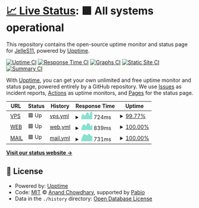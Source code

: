 # [📈 Live Status](https://JelleS11.github.io/upptime): <!--live status--> **🟩 All systems operational**

This repository contains the open-source uptime monitor and status page for [JelleS11](https://JelleS11.github.io/upptime), powered by [Upptime](https://github.com/upptime/upptime).

[![Uptime CI](https://github.com/JelleS11/upptime/workflows/Uptime%20CI/badge.svg)](https://github.com/JelleS11/upptime/actions?query=workflow%3A%22Uptime+CI%22)
[![Response Time CI](https://github.com/JelleS11/upptime/workflows/Response%20Time%20CI/badge.svg)](https://github.com/JelleS11/upptime/actions?query=workflow%3A%22Response+Time+CI%22)
[![Graphs CI](https://github.com/JelleS11/upptime/workflows/Graphs%20CI/badge.svg)](https://github.com/JelleS11/upptime/actions?query=workflow%3A%22Graphs+CI%22)
[![Static Site CI](https://github.com/JelleS11/upptime/workflows/Static%20Site%20CI/badge.svg)](https://github.com/JelleS11/upptime/actions?query=workflow%3A%22Static+Site+CI%22)
[![Summary CI](https://github.com/JelleS11/upptime/workflows/Summary%20CI/badge.svg)](https://github.com/JelleS11/upptime/actions?query=workflow%3A%22Summary+CI%22)

With [Upptime](https://upptime.js.org), you can get your own unlimited and free uptime monitor and status page, powered entirely by a GitHub repository. We use [Issues](https://github.com/JelleS11/upptime/issues) as incident reports, [Actions](https://github.com/JelleS11/upptime/actions) as uptime monitors, and [Pages](https://JelleS11.github.io/upptime) for the status page.

<!--start: status pages-->
<!-- This summary is generated by Upptime (https://github.com/upptime/upptime) -->
<!-- Do not edit this manually, your changes will be overwritten -->
<!-- prettier-ignore -->
| URL | Status | History | Response Time | Uptime |
| --- | ------ | ------- | ------------- | ------ |
| <img alt="" src="https://icons.duckduckgo.com/ip3/vps.hypergen.be.ico" height="13"> [VPS](https://vps.hypergen.be) | 🟩 Up | [vps.yml](https://github.com/JelleS11/upptime/commits/HEAD/history/vps.yml) | <details><summary><img alt="Response time graph" src="./graphs/vps/response-time-week.png" height="20"> 724ms</summary><br><a href="https://JelleS11.github.io/upptime/history/vps"><img alt="Response time 896" src="https://img.shields.io/endpoint?url=https%3A%2F%2Fraw.githubusercontent.com%2FJelleS11%2Fupptime%2FHEAD%2Fapi%2Fvps%2Fresponse-time.json"></a><br><a href="https://JelleS11.github.io/upptime/history/vps"><img alt="24-hour response time 950" src="https://img.shields.io/endpoint?url=https%3A%2F%2Fraw.githubusercontent.com%2FJelleS11%2Fupptime%2FHEAD%2Fapi%2Fvps%2Fresponse-time-day.json"></a><br><a href="https://JelleS11.github.io/upptime/history/vps"><img alt="7-day response time 724" src="https://img.shields.io/endpoint?url=https%3A%2F%2Fraw.githubusercontent.com%2FJelleS11%2Fupptime%2FHEAD%2Fapi%2Fvps%2Fresponse-time-week.json"></a><br><a href="https://JelleS11.github.io/upptime/history/vps"><img alt="30-day response time 804" src="https://img.shields.io/endpoint?url=https%3A%2F%2Fraw.githubusercontent.com%2FJelleS11%2Fupptime%2FHEAD%2Fapi%2Fvps%2Fresponse-time-month.json"></a><br><a href="https://JelleS11.github.io/upptime/history/vps"><img alt="1-year response time 896" src="https://img.shields.io/endpoint?url=https%3A%2F%2Fraw.githubusercontent.com%2FJelleS11%2Fupptime%2FHEAD%2Fapi%2Fvps%2Fresponse-time-year.json"></a></details> | <details><summary><a href="https://JelleS11.github.io/upptime/history/vps">99.77%</a></summary><a href="https://JelleS11.github.io/upptime/history/vps"><img alt="All-time uptime 99.95%" src="https://img.shields.io/endpoint?url=https%3A%2F%2Fraw.githubusercontent.com%2FJelleS11%2Fupptime%2FHEAD%2Fapi%2Fvps%2Fuptime.json"></a><br><a href="https://JelleS11.github.io/upptime/history/vps"><img alt="24-hour uptime 98.37%" src="https://img.shields.io/endpoint?url=https%3A%2F%2Fraw.githubusercontent.com%2FJelleS11%2Fupptime%2FHEAD%2Fapi%2Fvps%2Fuptime-day.json"></a><br><a href="https://JelleS11.github.io/upptime/history/vps"><img alt="7-day uptime 99.77%" src="https://img.shields.io/endpoint?url=https%3A%2F%2Fraw.githubusercontent.com%2FJelleS11%2Fupptime%2FHEAD%2Fapi%2Fvps%2Fuptime-week.json"></a><br><a href="https://JelleS11.github.io/upptime/history/vps"><img alt="30-day uptime 99.95%" src="https://img.shields.io/endpoint?url=https%3A%2F%2Fraw.githubusercontent.com%2FJelleS11%2Fupptime%2FHEAD%2Fapi%2Fvps%2Fuptime-month.json"></a><br><a href="https://JelleS11.github.io/upptime/history/vps"><img alt="1-year uptime 99.95%" src="https://img.shields.io/endpoint?url=https%3A%2F%2Fraw.githubusercontent.com%2FJelleS11%2Fupptime%2FHEAD%2Fapi%2Fvps%2Fuptime-year.json"></a></details>
| <img alt="" src="https://icons.duckduckgo.com/ip3/www.hypergen.be.ico" height="13"> [WEB](https://www.hypergen.be) | 🟩 Up | [web.yml](https://github.com/JelleS11/upptime/commits/HEAD/history/web.yml) | <details><summary><img alt="Response time graph" src="./graphs/web/response-time-week.png" height="20"> 839ms</summary><br><a href="https://JelleS11.github.io/upptime/history/web"><img alt="Response time 862" src="https://img.shields.io/endpoint?url=https%3A%2F%2Fraw.githubusercontent.com%2FJelleS11%2Fupptime%2FHEAD%2Fapi%2Fweb%2Fresponse-time.json"></a><br><a href="https://JelleS11.github.io/upptime/history/web"><img alt="24-hour response time 914" src="https://img.shields.io/endpoint?url=https%3A%2F%2Fraw.githubusercontent.com%2FJelleS11%2Fupptime%2FHEAD%2Fapi%2Fweb%2Fresponse-time-day.json"></a><br><a href="https://JelleS11.github.io/upptime/history/web"><img alt="7-day response time 839" src="https://img.shields.io/endpoint?url=https%3A%2F%2Fraw.githubusercontent.com%2FJelleS11%2Fupptime%2FHEAD%2Fapi%2Fweb%2Fresponse-time-week.json"></a><br><a href="https://JelleS11.github.io/upptime/history/web"><img alt="30-day response time 784" src="https://img.shields.io/endpoint?url=https%3A%2F%2Fraw.githubusercontent.com%2FJelleS11%2Fupptime%2FHEAD%2Fapi%2Fweb%2Fresponse-time-month.json"></a><br><a href="https://JelleS11.github.io/upptime/history/web"><img alt="1-year response time 862" src="https://img.shields.io/endpoint?url=https%3A%2F%2Fraw.githubusercontent.com%2FJelleS11%2Fupptime%2FHEAD%2Fapi%2Fweb%2Fresponse-time-year.json"></a></details> | <details><summary><a href="https://JelleS11.github.io/upptime/history/web">100.00%</a></summary><a href="https://JelleS11.github.io/upptime/history/web"><img alt="All-time uptime 100.00%" src="https://img.shields.io/endpoint?url=https%3A%2F%2Fraw.githubusercontent.com%2FJelleS11%2Fupptime%2FHEAD%2Fapi%2Fweb%2Fuptime.json"></a><br><a href="https://JelleS11.github.io/upptime/history/web"><img alt="24-hour uptime 100.00%" src="https://img.shields.io/endpoint?url=https%3A%2F%2Fraw.githubusercontent.com%2FJelleS11%2Fupptime%2FHEAD%2Fapi%2Fweb%2Fuptime-day.json"></a><br><a href="https://JelleS11.github.io/upptime/history/web"><img alt="7-day uptime 100.00%" src="https://img.shields.io/endpoint?url=https%3A%2F%2Fraw.githubusercontent.com%2FJelleS11%2Fupptime%2FHEAD%2Fapi%2Fweb%2Fuptime-week.json"></a><br><a href="https://JelleS11.github.io/upptime/history/web"><img alt="30-day uptime 100.00%" src="https://img.shields.io/endpoint?url=https%3A%2F%2Fraw.githubusercontent.com%2FJelleS11%2Fupptime%2FHEAD%2Fapi%2Fweb%2Fuptime-month.json"></a><br><a href="https://JelleS11.github.io/upptime/history/web"><img alt="1-year uptime 100.00%" src="https://img.shields.io/endpoint?url=https%3A%2F%2Fraw.githubusercontent.com%2FJelleS11%2Fupptime%2FHEAD%2Fapi%2Fweb%2Fuptime-year.json"></a></details>
| <img alt="" src="https://icons.duckduckgo.com/ip3/webmail.hypergen.be.ico" height="13"> [MAIL](https://webmail.hypergen.be) | 🟩 Up | [mail.yml](https://github.com/JelleS11/upptime/commits/HEAD/history/mail.yml) | <details><summary><img alt="Response time graph" src="./graphs/mail/response-time-week.png" height="20"> 731ms</summary><br><a href="https://JelleS11.github.io/upptime/history/mail"><img alt="Response time 653" src="https://img.shields.io/endpoint?url=https%3A%2F%2Fraw.githubusercontent.com%2FJelleS11%2Fupptime%2FHEAD%2Fapi%2Fmail%2Fresponse-time.json"></a><br><a href="https://JelleS11.github.io/upptime/history/mail"><img alt="24-hour response time 653" src="https://img.shields.io/endpoint?url=https%3A%2F%2Fraw.githubusercontent.com%2FJelleS11%2Fupptime%2FHEAD%2Fapi%2Fmail%2Fresponse-time-day.json"></a><br><a href="https://JelleS11.github.io/upptime/history/mail"><img alt="7-day response time 731" src="https://img.shields.io/endpoint?url=https%3A%2F%2Fraw.githubusercontent.com%2FJelleS11%2Fupptime%2FHEAD%2Fapi%2Fmail%2Fresponse-time-week.json"></a><br><a href="https://JelleS11.github.io/upptime/history/mail"><img alt="30-day response time 643" src="https://img.shields.io/endpoint?url=https%3A%2F%2Fraw.githubusercontent.com%2FJelleS11%2Fupptime%2FHEAD%2Fapi%2Fmail%2Fresponse-time-month.json"></a><br><a href="https://JelleS11.github.io/upptime/history/mail"><img alt="1-year response time 653" src="https://img.shields.io/endpoint?url=https%3A%2F%2Fraw.githubusercontent.com%2FJelleS11%2Fupptime%2FHEAD%2Fapi%2Fmail%2Fresponse-time-year.json"></a></details> | <details><summary><a href="https://JelleS11.github.io/upptime/history/mail">100.00%</a></summary><a href="https://JelleS11.github.io/upptime/history/mail"><img alt="All-time uptime 100.00%" src="https://img.shields.io/endpoint?url=https%3A%2F%2Fraw.githubusercontent.com%2FJelleS11%2Fupptime%2FHEAD%2Fapi%2Fmail%2Fuptime.json"></a><br><a href="https://JelleS11.github.io/upptime/history/mail"><img alt="24-hour uptime 100.00%" src="https://img.shields.io/endpoint?url=https%3A%2F%2Fraw.githubusercontent.com%2FJelleS11%2Fupptime%2FHEAD%2Fapi%2Fmail%2Fuptime-day.json"></a><br><a href="https://JelleS11.github.io/upptime/history/mail"><img alt="7-day uptime 100.00%" src="https://img.shields.io/endpoint?url=https%3A%2F%2Fraw.githubusercontent.com%2FJelleS11%2Fupptime%2FHEAD%2Fapi%2Fmail%2Fuptime-week.json"></a><br><a href="https://JelleS11.github.io/upptime/history/mail"><img alt="30-day uptime 100.00%" src="https://img.shields.io/endpoint?url=https%3A%2F%2Fraw.githubusercontent.com%2FJelleS11%2Fupptime%2FHEAD%2Fapi%2Fmail%2Fuptime-month.json"></a><br><a href="https://JelleS11.github.io/upptime/history/mail"><img alt="1-year uptime 100.00%" src="https://img.shields.io/endpoint?url=https%3A%2F%2Fraw.githubusercontent.com%2FJelleS11%2Fupptime%2FHEAD%2Fapi%2Fmail%2Fuptime-year.json"></a></details>

<!--end: status pages-->

[**Visit our status website →**](https://JelleS11.github.io/upptime)

## 📄 License

- Powered by: [Upptime](https://github.com/upptime/upptime)
- Code: [MIT](./LICENSE) © [Anand Chowdhary](https://anandchowdhary.com), supported by [Pabio](https://pabio.com)
- Data in the `./history` directory: [Open Database License](https://opendatacommons.org/licenses/odbl/1-0/)
